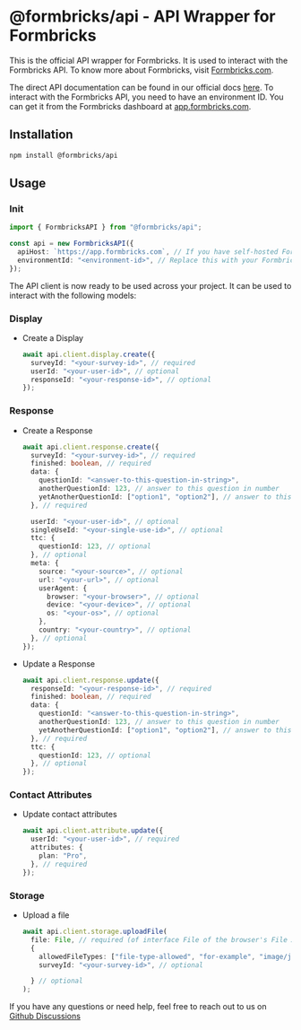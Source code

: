 # @formbricks/api - API Wrapper for Formbricks

This is the official API wrapper for Formbricks. It is used to interact with the Formbricks API. To know more about Formbricks, visit [Formbricks.com](https://formbricks.com).

The direct API documentation can be found in our official docs [here](https://formbricks.com/docs/api/client/overview). To interact with the Formbricks API, you need to have an environment ID. You can get it from the Formbricks dashboard at [app.formbricks.com](https://app.formbricks.com).

## Installation

```bash
npm install @formbricks/api
```

## Usage

### Init

```ts
import { FormbricksAPI } from "@formbricks/api";

const api = new FormbricksAPI({
  apiHost: `https://app.formbricks.com`, // If you have self-hosted Formbricks, change this to your self hosted instance's URL
  environmentId: "<environment-id>", // Replace this with your Formbricks environment ID
});
```

The API client is now ready to be used across your project. It can be used to interact with the following models:

### Display

- Create a Display

  ```ts
  await api.client.display.create({
    surveyId: "<your-survey-id>", // required
    userId: "<your-user-id>", // optional
    responseId: "<your-response-id>", // optional
  });
  ```

### Response

- Create a Response

  ```ts
  await api.client.response.create({
    surveyId: "<your-survey-id>", // required
    finished: boolean, // required
    data: {
      questionId: "<answer-to-this-question-in-string>",
      anotherQuestionId: 123, // answer to this question in number
      yetAnotherQuestionId: ["option1", "option2"], // answer to this question in array,
    }, // required

    userId: "<your-user-id>", // optional
    singleUseId: "<your-single-use-id>", // optional
    ttc: {
      questionId: 123, // optional
    }, // optional
    meta: {
      source: "<your-source>", // optional
      url: "<your-url>", // optional
      userAgent: {
        browser: "<your-browser>", // optional
        device: "<your-device>", // optional
        os: "<your-os>", // optional
      },
      country: "<your-country>", // optional
    }, // optional
  });
  ```

- Update a Response

  ```ts
  await api.client.response.update({
    responseId: "<your-response-id>", // required
    finished: boolean, // required
    data: {
      questionId: "<answer-to-this-question-in-string>",
      anotherQuestionId: 123, // answer to this question in number
      yetAnotherQuestionId: ["option1", "option2"], // answer to this question in array,
    }, // required
    ttc: {
      questionId: 123, // optional
    }, // optional
  });
  ```

### Contact Attributes

- Update contact attributes

  ```ts
  await api.client.attribute.update({
    userId: "<your-user-id>", // required
    attributes: {
      plan: "Pro",
    }, // required
  });
  ```

### Storage

- Upload a file

  ```ts
  await api.client.storage.uploadFile(
    file: File, // required (of interface File of the browser's File API)
    {
      allowedFileTypes: ["file-type-allowed", "for-example", "image/jpeg"], // optional
      surveyId: "<your-survey-id>", // optional

    } // optional
  );
  ```

If you have any questions or need help, feel free to reach out to us on [Github Discussions](https://github.com/formbricks/formbricks/discussions)

